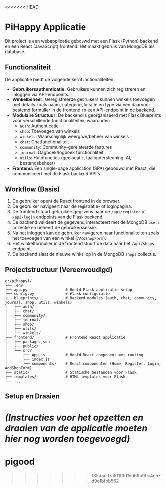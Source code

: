 <<<<<<< HEAD
# PiHappy Applicatie

Dit project is een webapplicatie gebouwd met een Flask (Python) backend en een React (JavaScript) frontend. Het maakt gebruik van MongoDB als database.

## Functionaliteit

De applicatie biedt de volgende kernfunctionaliteiten:

*   **Gebruikersauthenticatie:** Gebruikers kunnen zich registreren en inloggen via API-endpoints.
*   **Winkelbeheer:** Geregistreerde gebruikers kunnen winkels toevoegen met details zoals naam, categorie, locatie en type via een daarvoor bestemd formulier in de frontend en een API-endpoint in de backend.
*   **Modulaire Structuur:** De backend is georganiseerd met Flask Blueprints voor verschillende functionaliteiten, waaronder:
    *   `auth`: Authenticatie
    *   `shop`: Toevoegen van winkels
    *   `winkels`: Waarschijnlijk weergave/beheer van winkels
    *   `chat`: Chatfunctionaliteit
    *   `community`: Community-gerelateerde features
    *   `journal`: Dagboek/logboek functionaliteit
    *   `utils`: Hulpfuncties (geolocatie, taalondersteuning, AI, bestandsbeheer)
*   **Frontend:** Een single-page application (SPA) gebouwd met React, die communiceert met de Flask backend API's.

## Workflow (Basis)

1.  De gebruiker opent de React frontend in de browser.
2.  De gebruiker navigeert naar de registratie- of loginpagina.
3.  De frontend stuurt gebruikersgegevens naar de `/api/register` of `/api/login` endpoints van de Flask backend.
4.  De backend valideert de gegevens, interacteert met de MongoDB `users` collectie en beheert de gebruikerssessie.
5.  Na het inloggen kan de gebruiker navigeren naar functionaliteiten zoals het toevoegen van een winkel (`/AddShopForm`).
6.  Het winkelformulier in de frontend stuurt de data naar het `/api/shops` endpoint.
7.  De backend slaat de nieuwe winkel op in de MongoDB `shops` collectie.

## Projectstructuur (Vereenvoudigd)

```
c:/pihappy1/
├── .env
├── app.py                 # Hoofd Flask applicatie setup
├── config.py              # Flask configuratie
├── blueprints/            # Backend modules (auth, chat, community, journal, shop, utils, winkels)
│   ├── auth/
│   ├── chat/
│   ├── community/
│   ├── journal/
│   ├── shop/
│   ├── utils/
│   └── winkels/
├── frontend/              # Frontend React applicatie
│   ├── package.json
│   ├── public/
│   └── src/
│       ├── App.js         # Hoofd React component met routing
│       ├── index.js
│       └── components/    # React componenten (Home, Register, Login, AddShopForm)
├── static/                # Statische bestanden voor Flask
├── templates/             # HTML templates voor Flask
└── ...
```

## Setup en Draaien

*(Instructies voor het opzetten en draaien van de applicatie moeten hier nog worden toegevoegd)*
=======
# pigood
>>>>>>> 135d5cd7a511fffd1ed69b90c4e57d9e1bfbb562
